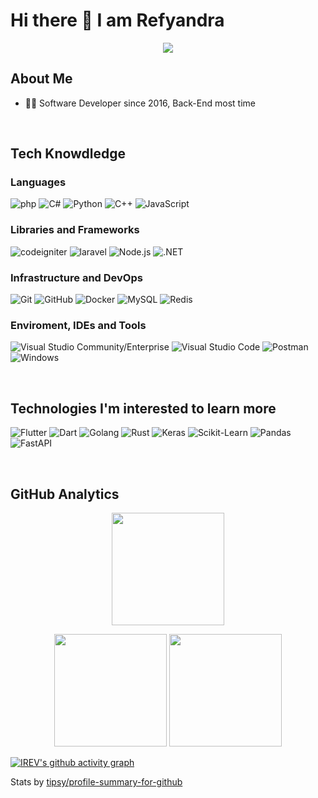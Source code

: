 <!--img src="https://raw.githubusercontent.com/irev/irev/main/wave-head1.svg"/--> 

# Hi there 👋 I am Refyandra

<p align="center"> <img src="https://komarev.com/ghpvc/?username=irev&label=irev's%20Profile%20Views&color=135429&style=flat"/> </p>

## About Me 

- 🧑‍💻 Software Developer since 2016, Back-End most time

</br>

## Tech Knowdledge

### Languages
  ![php](https://img.shields.io/badge/-php-333333?style=flat&logo=php&logoColor=php)
  ![C#](https://img.shields.io/badge/-C%23-333333?style=flat&logo=CSharp&logoColor=7e10cc)
  ![Python](https://img.shields.io/badge/-Python-333333?style=flat&logo=python)
  ![C++](https://img.shields.io/badge/-C++-333333?style=flat&logo=cplusplus&logoColor=7e10cc)
  ![JavaScript](https://img.shields.io/badge/-JavaScript-333333?style=flat&logo=javascript)
  
### Libraries and Frameworks
 ![codeigniter](https://img.shields.io/badge/-codeigniter-333333?style=flat&logo=codeigniter)
 ![laravel](https://img.shields.io/badge/-laravel-333333?style=flat&logo=laravel)
 ![Node.js](https://img.shields.io/badge/-Node.js-333333?style=flat&logo=node.js)
 ![.NET](https://img.shields.io/badge/-.NET-333333?style=flat&logo=dotnet)
 
### Infrastructure and DevOps
  ![Git](https://img.shields.io/badge/-Git-333333?style=flat&logo=git)
  ![GitHub](https://img.shields.io/badge/-GitHub-333333?style=flat&logo=github)
  ![Docker](https://img.shields.io/badge/-Docker-333333?style=flat&logo=docker)
  ![MySQL](https://img.shields.io/badge/-MySQL-333333?style=flat&logo=mysql)
   ![Redis](https://img.shields.io/badge/-Redis-333333?style=flat&logo=redis)


### Enviroment, IDEs and Tools
  ![Visual Studio Community/Enterprise](https://img.shields.io/badge/-Visual%20Studio-333333?style=flat&logo=visual-studio-code&logoColor=7e10cc)
  ![Visual Studio Code](https://img.shields.io/badge/-Visual%20Studio%20Code-333333?style=flat&logo=visual-studio-code&logoColor=007ACC)
  ![Postman](https://img.shields.io/badge/-Postman-333333?style=flat&logo=postman)
  ![Windows](https://img.shields.io/badge/-Windows%2010-333333?style=flat&logo=windows)

</br>

## Technologies I'm interested to learn more 

  ![Flutter](https://img.shields.io/badge/-Flutter-333333?style=flat&logo=flutter&logoColor=42bff5)
  ![Dart](https://img.shields.io/badge/-Dart-333333?style=flat&logo=dart&logoColor=42bff5)
  ![Golang](https://img.shields.io/badge/-Golang-333333?style=flat&logo=go)
  ![Rust](https://img.shields.io/badge/-Rust-333333?style=flat&logo=rust)
![Keras](https://img.shields.io/badge/-Keras-333333?style=flat&logo=keras&logoColor=f73636)
 ![Scikit-Learn](https://img.shields.io/badge/-sklearn-333333?style=flat&logo=scikitlearn)
 ![Pandas](https://img.shields.io/badge/-pandas-333333?style=flat&logo=pandas)
 ![FastAPI](https://img.shields.io/badge/-FastAPI-333333?style=flat&logo=fastapi)
 
</br>

## GitHub Analytics 

 
<p align="center">
<a href="https://github.com/irev">
  <img align="center" height="180em" src="https://github-readme-stats-eight-theta.vercel.app/api/top-langs/?username=irev&theme=merko&layout=compact&langs_count=10&exclude_repo=gamebase&hide=objective-c,c,java,hack" />
</a>
</p>
<p align="center">
<img height="180em" src="https://github-readme-stats.vercel.app/api?username=irev&count_private=true&show_icons=true&theme=merko"/>
<img height="180em" src="https://github-readme-streak-stats.herokuapp.com/?user=irev&theme=merko"/>
</p>

[![IREV's github activity graph](https://activity-graph.herokuapp.com/graph?username=irev&theme=xcode)](https://git.io/irev)

<!--
### All repos

<img src="https://cr-skills-chart-widget.azurewebsites.net/api/api?username=irev&skills=JavaScript,pythone,php,TSQL,TypeScript,hack&show-other-skills=true"/>

### Public repos
-->


Stats by  [tipsy/profile-summary-for-github](https://profile-summary-for-github.com/user/irev)

<!--img src="https://raw.githubusercontent.com/irev/irev/main/wave-footer.svg"/--> 
